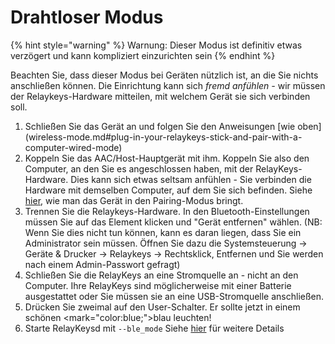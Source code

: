 # Drahtloser Modus

{% hint style="warning" %}
Warnung: Dieser Modus ist definitiv etwas verzögert und kann kompliziert einzurichten sein&#x20;
{% endhint %}

Beachten Sie, dass dieser Modus bei Geräten nützlich ist, an die Sie nichts anschließen können. Die Einrichtung kann sich _fremd anfühlen -_ wir müssen der Relaykeys-Hardware mitteilen, mit welchem Gerät sie sich verbinden soll.

1. Schließen Sie das Gerät an und folgen Sie den Anweisungen [wie oben] (wireless-mode.md#plug-in-your-relaykeys-stick-and-pair-with-a-computer-wired-mode)
2. Koppeln Sie das AAC/Host-Hauptgerät mit ihm. Koppeln Sie also den Computer, an den Sie es angeschlossen haben, mit der RelayKeys-Hardware. Dies kann sich etwas seltsam anfühlen - Sie verbinden die Hardware mit demselben Computer, auf dem Sie sich befinden. Siehe [hier](wireless-mode.md#undefined-1), wie man das Gerät in den Pairing-Modus bringt.
3. Trennen Sie die Relaykeys-Hardware. In den Bluetooth-Einstellungen müssen Sie auf das Element klicken und "Gerät entfernen" wählen. (NB: Wenn Sie dies nicht tun können, kann es daran liegen, dass Sie ein Administrator sein müssen. Öffnen Sie dazu die Systemsteuerung -> Geräte & Drucker -> Relaykeys -> Rechtsklick, Entfernen und Sie werden nach einem Admin-Passwort gefragt)
4. Schließen Sie die RelayKeys an eine Stromquelle an - nicht an den Computer. Ihre RelayKeys sind möglicherweise mit einer Batterie ausgestattet oder Sie müssen sie an eine USB-Stromquelle anschließen.
5. Drücken Sie zweimal auf den User-Schalter. Er sollte jetzt in einem schönen <mark="color:blue;">blau</mark> leuchten!
6. Starte RelayKeysd mit `--ble_mode` Siehe [hier](../../developers/relaykeys-daemon.md) für weitere Details